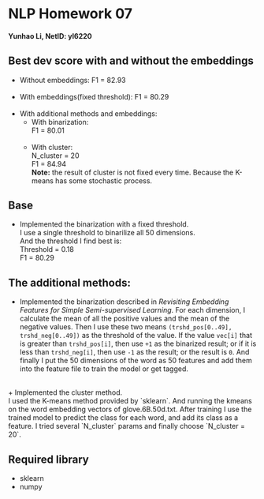 # NLP Homework 07
#### Yunhao Li, NetID: yl6220

## Best dev score with and without the embeddings
+ Without embeddings: F1 = 82.93<br>
    <br>
+ With embeddings(fixed threshold): F1 = 80.29<br>
    <br>
+ With additional methods and embeddings: 
  + With binarization:<br>
    F1 = 80.01<br>
    <br>
  + With cluster:<br>
    N_cluster = 20<br>
    F1 = 84.94<br>
    **Note:** the result of cluster is not fixed every time. Because the K-means has some stochastic process.
## Base
   + Implemented the binarization with a fixed threshold.<br>
   I use a single threshold to binarilize all 50 dimensions.<br>
   And the threshold I find best is:<br>
   Threshold = 0.18<br>
   F1 = 80.29
   
## The additional methods:
   + Implemented the binarization described in _Revisiting Embedding Features for Simple Semi-supervised Learning_.
      For each dimension, I calculate the mean of all the positive values and the mean of the negative values. Then I 
      use these two means `(trshd_pos[0..49], trshd_neg[0..49])` as the threshold of the value. If the value `vec[i]` 
      that is greater than `trshd_pos[i]`, then use `+1` as the binarized result; or if it is less than `trshd_neg[i]`, 
      then use `-1` as the result; or the result is `0`. And finally I put the 50 dimensions of the word as 50 features 
      and add them into the feature file to train the model or get tagged.<br>
   <br>
   + Implemented the cluster method.<br>
      I used the K-means method provided by `sklearn`. And running the kmeans on the word embedding vectors of 
      glove.6B.50d.txt. After training I use the trained model to predict the class for each word, and add its class as 
      a feature. I tried several `N_cluster` params and finally choose `N_cluster = 20`.<br>
      
## Required library
   + sklearn
   + numpy
